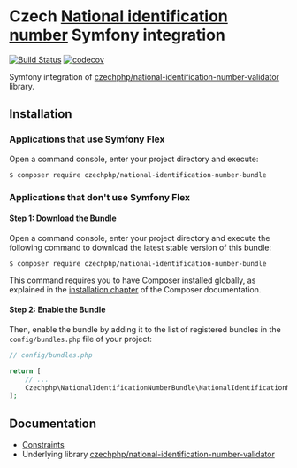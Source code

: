 # Czech [National identification number](https://en.wikipedia.org/wiki/National_identification_number) Symfony integration

[![Build Status](https://travis-ci.com/czechphp/national-identification-number-bundle.svg?branch=master)](https://travis-ci.com/czechphp/national-identification-number-bundle)
[![codecov](https://codecov.io/gh/czechphp/national-identification-number-bundle/branch/master/graph/badge.svg)](https://codecov.io/gh/czechphp/czechphp/national-identification-number-bundle)

Symfony integration of [czechphp/national-identification-number-validator](https://github.com/czechphp/national-identification-number-validator) library.

## Installation

### Applications that use Symfony Flex

Open a command console, enter your project directory and execute:

```console
$ composer require czechphp/national-identification-number-bundle
```

### Applications that don't use Symfony Flex

#### Step 1: Download the Bundle

Open a command console, enter your project directory and execute the
following command to download the latest stable version of this bundle:

```console
$ composer require czechphp/national-identification-number-bundle
```

This command requires you to have Composer installed globally, as explained
in the [installation chapter](https://getcomposer.org/doc/00-intro.md)
of the Composer documentation.

#### Step 2: Enable the Bundle

Then, enable the bundle by adding it to the list of registered bundles
in the `config/bundles.php` file of your project:

```php
// config/bundles.php

return [
    // ...
    Czechphp\NationalIdentificationNumberBundle\NationalIdentificationNumberBundle::class => ['all' => true],
];
```

## Documentation

* [Constraints](Resources/doc/constraints.md)
* Underlying library [czechphp/national-identification-number-validator](https://github.com/czechphp/national-identification-number-validator)

